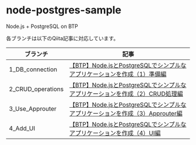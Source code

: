 # node-postgres-sample
Node.js + PostgreSQL on BTP

各ブランチは以下のQiita記事に対応しています。

|ブランチ  |記事  |
|---|---|
|1_DB_connection|[【BTP】Node.jsとPostgreSQLでシンプルなアプリケーションを作成（1）準備編](https://qiita.com/tami/items/267cf5a32ce0547eaa46)  |
|2_CRUD_operations|[【BTP】Node.jsとPostgreSQLでシンプルなアプリケーションを作成（2）CRUD処理編](https://qiita.com/tami/items/f1a49acf3ae01f14c79e)|
|3_Use_Approuter|[【BTP】Node.jsとPostgreSQLでシンプルなアプリケーションを作成（3）Approuter編](https://qiita.com/tami/items/fe616ade4eccd723ff36)|
|4_Add_UI|[【BTP】Node.jsとPostgreSQLでシンプルなアプリケーションを作成（4）UI編](https://qiita.com/tami/items/56651f04d9eb9c3db2c4)|
